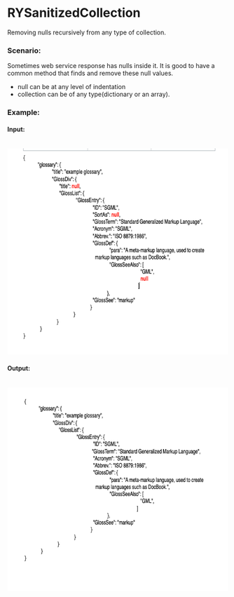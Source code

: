 # RYSanitizedCollection
Removing nulls recursively from any type of collection. 
  
### Scenario:
Sometimes web service response has nulls inside it. It is good to have a common method that finds and remove these null values.  
* null can be at any level of indentation
* collection can be of any type(dictionary or an array). 
  
### Example:  
#### Input:
</br>
<img src = "https://github.com/Rahul4ios/RYSanitizedCollection/blob/master/input.png" width="695" height="470" />
  
  
#### Output:
</br>
<img src = "https://github.com/Rahul4ios/RYSanitizedCollection/blob/master/output.png" width="702" height="464" />
